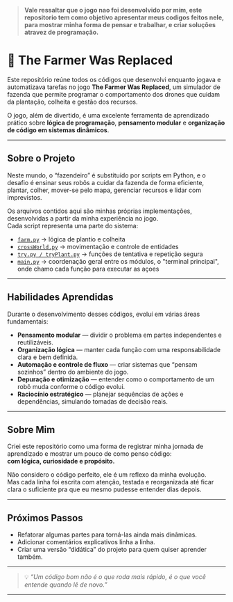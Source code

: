 >**Vale ressaltar que o jogo nao foi desenvolvido por mim, este repositorio tem como objetivo apresentar meus codigos feitos nele, para mostrar minha forma de pensar e trabalhar, e criar soluções atravez de programação.**

# 🌾 The Farmer Was Replaced

Este repositório reúne todos os códigos que desenvolvi enquanto jogava e automatizava tarefas no jogo **The Farmer Was Replaced**, um simulador de fazenda que permite programar o comportamento dos drones que cuidam da plantação, colheita e gestão dos recursos.

O jogo, além de divertido, é uma excelente ferramenta de aprendizado prático sobre **lógica de programação**, **pensamento modular** e **organização de código em sistemas dinâmicos**.

---

## Sobre o Projeto

Neste mundo, o “fazendeiro” é substituído por scripts em Python, e o desafio é ensinar seus robôs a cuidar da fazenda de forma eficiente, plantar, colher, mover-se pelo mapa, gerenciar recursos e lidar com imprevistos.

Os arquivos contidos aqui são minhas próprias implementações, desenvolvidas a partir da minha experiência no jogo.  
Cada script representa uma parte do sistema:
- [`farm.py`](Scripts/farm.py) → lógica de plantio e colheita  
- [`crossWorld.py`](Scripts/crossWorld.py) → movimentação e controle de entidades  
- [`try.py / tryPlant.py`](Scripts/try.py) → funções de tentativa e repetição segura  
- [`main.py`](Scripts/Main.py) → coordenação geral entre os módulos, o "terminal principal", onde chamo cada função para executar as açoes

---

## Habilidades Aprendidas

Durante o desenvolvimento desses códigos, evoluí em várias áreas fundamentais:

- **Pensamento modular** — dividir o problema em partes independentes e reutilizáveis.  
- **Organização lógica** — manter cada função com uma responsabilidade clara e bem definida.  
- **Automação e controle de fluxo** — criar sistemas que “pensam sozinhos” dentro do ambiente do jogo.  
- **Depuração e otimização** — entender como o comportamento de um robô muda conforme o código evolui.  
- **Raciocínio estratégico** — planejar sequências de ações e dependências, simulando tomadas de decisão reais.  

---

## Sobre Mim

Criei este repositório como uma forma de registrar minha jornada de aprendizado e mostrar um pouco de como penso código:  
**com lógica, curiosidade e propósito.**

Não considero o código perfeito, ele é um reflexo da minha evolução.  
Mas cada linha foi escrita com atenção, testada e reorganizada até ficar clara o suficiente pra que eu mesmo pudesse entender dias depois.

---

## Próximos Passos

- Refatorar algumas partes para torná-las ainda mais dinâmicas.  
- Adicionar comentários explicativos linha a linha.  
- Criar uma versão “didática” do projeto para quem quiser aprender também.  

---

> 💡 *“Um código bom não é o que roda mais rápido, é o que você entende quando lê de novo.”*

---

